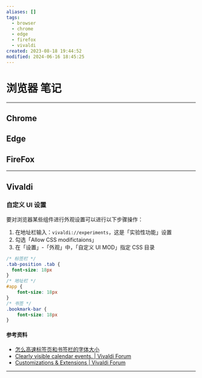 ```yaml
---
aliases: []
tags:
  - browser
  - chrome
  - edge
  - firefox
  - vivaldi
created: 2023-08-18 19:44:52
modified: 2024-06-16 18:45:25
---
```


# 浏览器 笔记

---

## Chrome 

## Edge

## FireFox

---

## Vivaldi

### 自定义 UI 设置 

要对浏览器某些组件进行外观设置可以进行以下步骤操作：

1. 在地址栏输入：`vivaldi://experiments`，这是「实验性功能」设置
2. 勾选「Allow CSS modifictaions」
3. 在「设置」-「外观」中，「自定义 UI MOD」指定 CSS 目录

```css
/* 标签栏 */
.tab-position .tab {
  font-size: 18px
}
/* 地址栏 */
#app {
    font-size: 18px
}
/* 书签 */
.bookmark-bar {
    font-size: 18px
}

```

#### 参考资料

* [怎么高速标签页和书签栏的字体大小](https://forum.vivaldi.net/topic/93221/%E6%80%8E%E4%B9%88%E8%B0%83%E6%95%B4%E6%A0%87%E7%AD%BE%E9%A1%B5%E5%92%8C%E4%B9%A6%E7%AD%BE%E6%A0%8F%E7%9A%84%E5%AD%97%E4%BD%93%E5%A4%A7%E5%B0%8F)
* [Clearly visible calendar events. | Vivaldi Forum](https://forum.vivaldi.net/topic/72905/clearly-visible-calendar-events/5?_=1718533648085)
* [Customizations & Extensions | Vivaldi Forum](https://forum.vivaldi.net/category/43/customizations-extensions)

---

